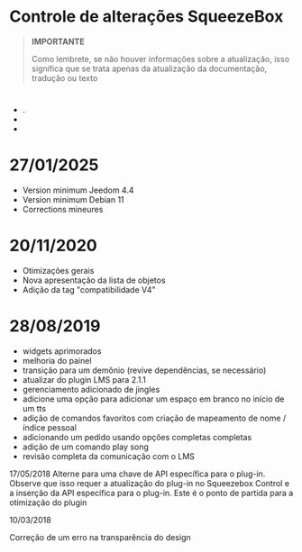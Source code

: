 # Controle de alterações SqueezeBox

>**IMPORTANTE**
>
>Como lembrete, se não houver informações sobre a atualização, isso significa que se trata apenas da atualização da documentação, tradução ou texto

# 

- . 
- 
- 

# 27/01/2025

- Version minimum Jeedom 4.4
- Version minimum Debian 11
- Corrections mineures

# 20/11/2020

- Otimizações gerais
- Nova apresentação da lista de objetos
- Adição da tag "compatibilidade V4"

# 28/08/2019

- widgets aprimorados
- melhoria do painel
- transição para um demônio (revive dependências, se necessário)
- atualizar do plugin LMS para 2.1.1
- gerenciamento adicionado de jingles
- adicione uma opção para adicionar um espaço em branco no início de um tts
- adição de comandos favoritos com criação de mapeamento de nome / índice pessoal
- adicionando um pedido usando opções completas completas
- adição de um comando play song
- revisão completa da comunicação com o LMS

17/05/2018
Alterne para uma chave de API específica para o plug-in. Observe que isso requer a atualização do plug-in no Squeezebox Control e a inserção da API específica para o plug-in. Este é o ponto de partida para a otimização do plugin

10/03/2018

Correção de um erro na transparência do design
